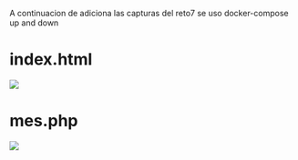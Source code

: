 
A continuacion de adiciona las capturas del reto7 se uso docker-compose up and down

# index.html

![](/images/reto7/01.png)


# mes.php

![](/images/reto7/01.png)